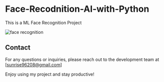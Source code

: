 # Face-Recodnition-AI-with-Python
This is a ML Face Recognition Project 


<img align="center" alt="face recognition" src="https://warehouse-camo.ingress.cmh1.psfhosted.org/5a78359ea27bd2ac223d7efb0f90810d77908461/68747470733a2f2f636c6f75642e67697468756275736572636f6e74656e742e636f6d2f6173736574732f3839363639322f32343433303339382f33366630653366302d313363622d313165372d383235382d3464306339636531653431392e676966">

## Contact

For any questions or inquiries, please reach out to the development team at [sunrise96208@gmail.com]

Enjoy using my project and stay productive!
